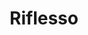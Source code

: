 ---
price: "99"
title: Riflesso
license: This license states that you are allowed to use these icons for your own personal and professional purposes, but you cannot sell or give them away to others in their original or altered form. It is important to read the entire license agreement for further details.
highlights:
  - "54 Pages "
  - "80+ Sections"
  - "100+ Components"
features:
  - title: "Super  permisive license"
    description: "Use the theme for your own personal and professional purposes."
  - title: "A bounch of pages"
    description: "Precoded pages to get you started right away."
preview: "https://lexingtonthemes.com/viewports/riflesso"
checkout: "https://lexingtonthemes.com/info/riflesso"
description: A monochromatic design with a sophisticated and clean layout, ideal for a portfolio or professional services website. It combines grayscale photography with minimalist text for an elegant and modern look.
image:
  url: "/images/store/riflesso.png"
  alt: "Put your alt text."

---